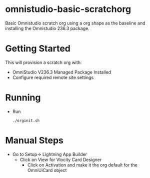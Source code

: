 # omnistudio-basic-scratchorg
Basic Omnistudio scratch org using a org shape as the baseline and installing the Omnistudio 236.3 package.

# Getting Started
This will provision a scratch org with:
* OmniStudio V236.3 Managed Package Installed
* Configure required remote site settings

# Running
* Run
    ```
    ./orginit.sh
    ```


# Manual Steps
* Go to Setup-> Lightning App Builder
    * Click on View for Vlocity Card Designer
        * Click on Activation and make it the org default for the OmniUiCard object
